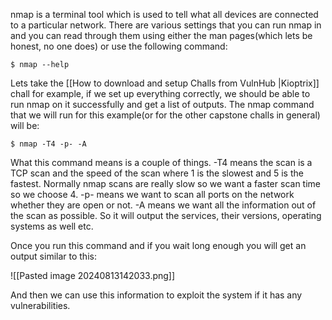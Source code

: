 nmap is a terminal tool which is used to tell what all devices are connected to a particular network. There are various settings that you can run nmap in and you can read through them using either the man pages(which lets be honest, no one does) or use the following command:

```
$ nmap --help
```

Lets take the [[How to download and setup Challs from VulnHub |Kioptrix]] chall for example, if we set up everything correctly, we should be able to run nmap on it successfully and get a list of outputs. The nmap command that we will run for this example(or for the other capstone challs in general) will be:

```
$ nmap -T4 -p- -A
```

What this command means is a couple of things. -T4 means the scan is a TCP scan and the speed of the scan where 1 is the slowest and 5 is the fastest. Normally nmap scans are really slow so we want a faster scan time so we choose 4. -p- means we want to scan all ports on the network whether they are open or not. -A means we want all the information out of the scan as possible. So it will output the services, their versions, operating systems as well etc. 

Once you run this command and if you wait long enough you will get an output similar to this:

![[Pasted image 20240813142033.png]]

And then we can use this information to exploit the system if it has any vulnerabilities.

